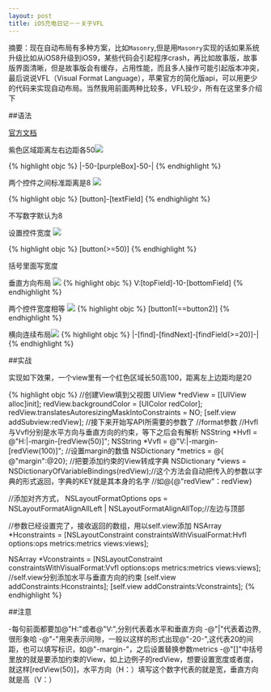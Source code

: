 ```yaml
---
layout: post
title: iOS充电日记－－关于VFL
---
```


摘要：现在自动布局有多种方案，比如`Masonry`,但是用`Masonry`实现的话如果系统升级比如从iOS8升级到iOS9，某些代码会引起程序crash，再比如故事版，故事版界面清晰，但是故事版会有缓存，占用性能，而且多人操作可能引起版本冲突，最后说说VFL（Visual Format Language），苹果官方的简化版api，可以用更少的代码来实现自动布局。当然我用前面两种比较多，VFL较少，所有在这里多介绍下


##语法

[官方文档](https://developer.apple.com/library/ios/documentation/UserExperience/Conceptual/AutolayoutPG/VisualFormatLanguage.html)

紫色区域距离左右边距各50![](https://developer.apple.com/library/ios/documentation/UserExperience/Conceptual/AutolayoutPG/Art/connectionToSuperview.png)

{% highlight objc %}
|-50-[purpleBox]-50-|
{% endhighlight %}



两个控件之间标准距离是8
![](https://developer.apple.com/library/ios/documentation/UserExperience/Conceptual/AutolayoutPG/Art/standardSpace.png)

{% highlight objc %}
[button]-[textField]
{% endhighlight %}

不写数字默认为8

设置控件宽度
![](https://developer.apple.com/library/ios/documentation/UserExperience/Conceptual/AutolayoutPG/Art/widthConstraint.png)

{% highlight objc %}
[button(>=50)]
{% endhighlight %}

括号里面写宽度

垂直方向布局 ![](https://developer.apple.com/library/ios/documentation/UserExperience/Conceptual/AutolayoutPG/Art/verticalLayout.png)
{% highlight objc %}
V:[topField]-10-[bottomField]
{% endhighlight %}

两个控件宽度相等 ![](https://developer.apple.com/library/ios/documentation/UserExperience/Conceptual/AutolayoutPG/Art/equalWidths.png)
{% highlight objc %}
[button1(==button2)]
{% endhighlight %}

横向连续布局![](https://developer.apple.com/library/ios/documentation/UserExperience/Conceptual/AutolayoutPG/Art/completeLayout.png)
{% highlight objc %}
|-[find]-[findNext]-[findField(>=20)]-|
{% endhighlight %}

##实战

实现如下效果，一个view里有一个红色区域长50高100，距离左上边距均是20

{% highlight objc %}
//创建View填到父视图
UIView *redView = [[UIView alloc]init];
redView.backgroundColor = [UIColor redColor];
redView.translatesAutoresizingMaskIntoConstraints = NO;
[self.view addSubview:redView];
//接下来开始写API所需要的参数了
//format参数
//Hvfl与Vvfl分别是水平方向与垂直方向的约束，等下之后会有解析
NSString *Hvfl = @"H:|-margin-[redView(50)]";
NSString *Vvfl = @"V:|-margin-[redView(100)]";
//设置margin的数值
NSDictionary *metrics = @{ @"margin":@20};
//把要添加约束的View转成字典
NSDictionary *views = NSDictionaryOfVariableBindings(redView);//这个方法会自动把传入的参数以字典的形式返回，字典的KEY就是其本身的名字
//如@{@"redView"：redView}

//添加对齐方式，
NSLayoutFormatOptions ops = NSLayoutFormatAlignAllLeft | NSLayoutFormatAlignAllTop;//左边与顶部

//参数已经设置完了，接收返回的数组，用以self.view添加
NSArray *Hconstraints = [NSLayoutConstraint constraintsWithVisualFormat:Hvfl options:ops metrics:metrics views:views];

NSArray *Vconstraints = [NSLayoutConstraint constraintsWithVisualFormat:Vvfl options:ops metrics:metrics views:views];
//self.view分别添加水平与垂直方向的约束
[self.view addConstraints:Hconstraints];
[self.view addConstraints:Vconstraints];
{% endhighlight %}

##注意

-每句前面都要加@"H:"或者@"V:",分别代表着水平和垂直方向
-@"|"代表着边界,很形象哈
-@"-"用来表示间隙，一般以这样的形式出现@"-20-",这代表20的间距，也可以填写标识，如@"-margin-"，之后设置替换参数metrics
-@"[]"中括号里放的就是要添加约束的View，如上边例子的redView，想要设置宽度或者度，就这样[redView(50)]，水平方向（H：）填写这个数字代表的就是宽，垂直方向就是高（V：）
